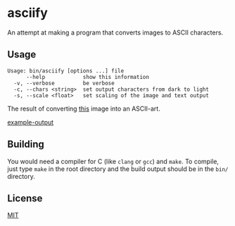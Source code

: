 # asciify

An attempt at making a program that converts images to ASCII characters.

## Usage

```
Usage: bin/asciify [options ...] file
      --help            show this information
  -v, --verbose         be verbose
  -c, --chars <string>  set output characters from dark to light
  -s, --scale <float>   set scaling of the image and text output
```

The result of converting [this](assets/example.png) image into an ASCII-art.

[example-output](assets/example-output.jpg)

## Building

You would need a compiler for C (like `clang` or `gcc`) and `make`. To compile, just type `make` in the root directory and the build output should be in the `bin/` directory.

## License

[MIT](LICENSE)
